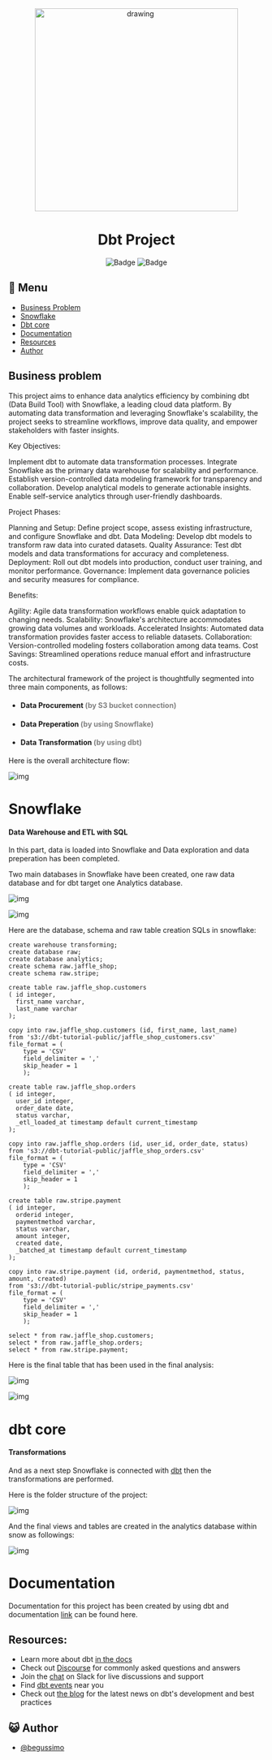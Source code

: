 <div align="center">
<img src="assets/Dbt.png" alt="drawing" width="400"/> <br />


# Dbt Project


![Badge](https://img.shields.io/badge/-%23FF694B?style=for-the-badge&logo=%23FF694B&label=dbt&labelColor=%23FF694B&color=%23FF894B)
![Badge](https://img.shields.io/badge/Snowflake-%2329B5E8?&style=for-the-badge&logo=Snowflake&logoColor=white)


</div>

## :bookmark_tabs: Menu

- [Business Problem](#Business-Problem)
- [Snowflake](#Snowflake)
- [Dbt core](#dbt-core)
- [Documentation](#documentation)
- [Resources](#resources)
- [Author](#smiley_cat-author)


## Business problem


This project aims to enhance data analytics efficiency by combining dbt (Data Build Tool) with Snowflake, a leading cloud data platform. By automating data transformation and leveraging Snowflake's scalability, the project seeks to streamline workflows, improve data quality, and empower stakeholders with faster insights.

Key Objectives:

Implement dbt to automate data transformation processes.
Integrate Snowflake as the primary data warehouse for scalability and performance.
Establish version-controlled data modeling framework for transparency and collaboration.
Develop analytical models to generate actionable insights.
Enable self-service analytics through user-friendly dashboards.

Project Phases:

Planning and Setup: Define project scope, assess existing infrastructure, and configure Snowflake and dbt.
Data Modeling: Develop dbt models to transform raw data into curated datasets.
Quality Assurance: Test dbt models and data transformations for accuracy and completeness.
Deployment: Roll out dbt models into production, conduct user training, and monitor performance.
Governance: Implement data governance policies and security measures for compliance.

Benefits:

Agility: Agile data transformation workflows enable quick adaptation to changing needs.
Scalability: Snowflake's architecture accommodates growing data volumes and workloads.
Accelerated Insights: Automated data transformation provides faster access to reliable datasets.
Collaboration: Version-controlled modeling fosters collaboration among data teams.
Cost Savings: Streamlined operations reduce manual effort and infrastructure costs.

The architectural framework of the project is thoughtfully segmented into three main components, as follows:




- #### Data Procurement <font color='gray'> (by S3 bucket connection) </font>
- #### Data Preperation  <font color='gray'>(by using Snowflake) </font>
- #### Data Transformation <font color='gray'>(by using dbt) </font>



Here is the overall architecture flow:


![img](assets/archi.png)


# Snowflake

#### Data Warehouse and ETL with SQL

In this part, data is loaded into Snowflake and Data exploration and data preperation has been completed.

Two main databases in Snowflake have been created, one raw data database and for dbt target one Analytics database.

![img](assets/snowf1.png)

![img](assets/snowf2.png)


Here are the database, schema and raw table creation SQLs in snowflake:


```console
create warehouse transforming;
create database raw;
create database analytics;
create schema raw.jaffle_shop;
create schema raw.stripe;

```

```console
create table raw.jaffle_shop.customers 
( id integer,
  first_name varchar,
  last_name varchar
);

```

```console
copy into raw.jaffle_shop.customers (id, first_name, last_name)
from 's3://dbt-tutorial-public/jaffle_shop_customers.csv'
file_format = (
    type = 'CSV'
    field_delimiter = ','
    skip_header = 1
    ); 

```

```console
create table raw.jaffle_shop.orders
( id integer,
  user_id integer,
  order_date date,
  status varchar,
  _etl_loaded_at timestamp default current_timestamp
);

```

```console
copy into raw.jaffle_shop.orders (id, user_id, order_date, status)
from 's3://dbt-tutorial-public/jaffle_shop_orders.csv'
file_format = (
    type = 'CSV'
    field_delimiter = ','
    skip_header = 1
    );

```

```console
create table raw.stripe.payment 
( id integer,
  orderid integer,
  paymentmethod varchar,
  status varchar,
  amount integer,
  created date,
  _batched_at timestamp default current_timestamp
);

```

```console
copy into raw.stripe.payment (id, orderid, paymentmethod, status, amount, created)
from 's3://dbt-tutorial-public/stripe_payments.csv'
file_format = (
    type = 'CSV'
    field_delimiter = ','
    skip_header = 1
    );

```

```console
select * from raw.jaffle_shop.customers;
select * from raw.jaffle_shop.orders;
select * from raw.stripe.payment;   

```
Here is the final table that has been used in the final analysis:

![img](assets/join1.png)

![img](assets/join2.png)


# dbt core 

#### Transformations

And as a next step Snowflake is connected with [dbt](https://docs.getdbt.com/guides/snowflake?step=4) then the transformations are performed.

Here is the folder structure of the project:

![img](assets/dbtf1.png)

And the final views and tables are created in the analytics database within snow as followings:

![img](assets/snowf3.png)



# Documentation

Documentation for this project has been created by using dbt and documentation [link](http://localhost:8080/#!/source_list/jaffle_shop) can be found here.


## Resources:
- Learn more about dbt [in the docs](https://docs.getdbt.com/docs/introduction)
- Check out [Discourse](https://discourse.getdbt.com/) for commonly asked questions and answers
- Join the [chat](https://community.getdbt.com/) on Slack for live discussions and support
- Find [dbt events](https://events.getdbt.com) near you
- Check out [the blog](https://blog.getdbt.com/) for the latest news on dbt's development and best practices

## :smiley_cat: Author

- [@begussimo](https://github.com/begussimo)